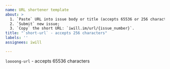 ```yaml
---
name: URL shortener template
about: >
  1. `Paste` URL into issue body or title (accepts 65536 or 256 characters respectively);
  2. `Submit` new issue;
  3. `Copy` the short URL: `iwill.im/url/{issue_number}`.
title: "`short-url` - accepts 256 characters"
labels: ''
assignees: iwill

---
```


`loooong-url` - accepts 65536 characters
